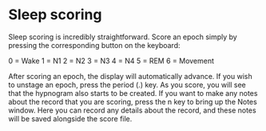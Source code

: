 # Sleep scoring

Sleep scoring is incredibly straightforward. Score an epoch simply by pressing the corresponding button on the keyboard:

0 = Wake 1 = N1 2 = N2 3 = N3 4 = N4 5 = REM 6 = Movement

After scoring an epoch, the display will automatically advance. If you wish to unstage an epoch, press the period (.) key. As you score, you will see that the hypnogram also starts to be created. If you want to make any notes about the record that you are scoring, press the n key to bring up the Notes window. Here you can record any details about the record, and these notes will be saved alongside the score file.